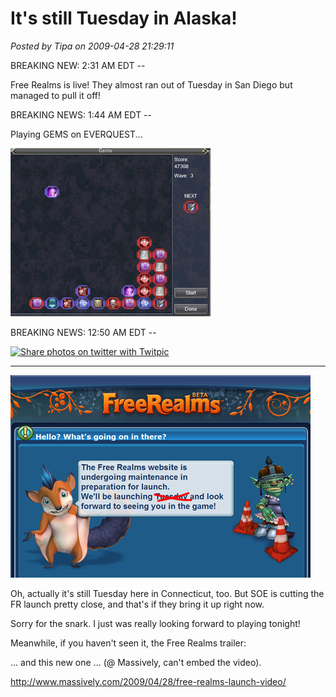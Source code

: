 # It's still Tuesday in Alaska!

*Posted by Tipa on 2009-04-28 21:29:11*

BREAKING NEW: 2:31 AM EDT --

Free Realms is live! They almost ran out of Tuesday in San Diego but managed to pull it off!

BREAKING NEWS: 1:44 AM EDT --

Playing GEMS on EVERQUEST...

![eqgame-2009-04-29-01-31-13-00](../../../uploads/2009/04/eqgame-2009-04-29-01-31-13-00.jpg "eqgame-2009-04-29-01-31-13-00")


BREAKING NEWS: 12:50 AM EDT -- 

[![Share photos on twitter with Twitpic](http://twitpic.com/show/thumb/4762e.jpg)](http://twitpic.com/4762e "Share photos on twitter with Twitpic")



---



![tuesdaynot](../../../uploads/2009/04/tuesdaynot.jpg "tuesdaynot")

Oh, actually it's still Tuesday here in Connecticut, too. But SOE is cutting the FR launch pretty close, and that's if they bring it up right now.

Sorry for the snark. I just was really looking forward to playing tonight!

Meanwhile, if you haven't seen it, the Free Realms trailer:



... and this new one ... (@ Massively, can't embed the video).

<http://www.massively.com/2009/04/28/free-realms-launch-video/>

